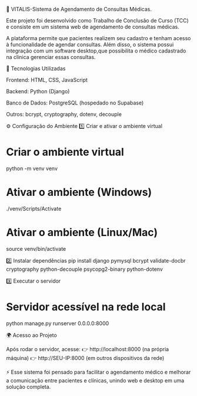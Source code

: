 🏥 VITALIS-Sistema de Agendamento de Consultas Médicas.

Este projeto foi desenvolvido como Trabalho de Conclusão de Curso (TCC) e consiste em um sistema web de agendamento de consultas médicas.

A plataforma permite que pacientes realizem seu cadastro e tenham acesso à funcionalidade de agendar consultas.
Além disso, o sistema possui integração com um software desktop,que possibilita o médico cadastrado na clinica gerenciar essas consultas.

🚀 Tecnologias Utilizadas

Frontend: HTML, CSS, JavaScript

Backend: Python (Django)

Banco de Dados: PostgreSQL (hospedado no Supabase)

Outros: bcrypt, cryptography, dotenv, decouple

⚙️ Configuração do Ambiente
1️⃣ Criar e ativar o ambiente virtual
# Criar o ambiente virtual
python -m venv venv  

# Ativar o ambiente (Windows)
./venv/Scripts/Activate  

# Ativar o ambiente (Linux/Mac)
source venv/bin/activate

2️⃣ Instalar dependências
pip install django pymysql bcrypt validate-docbr cryptography python-decouple psycopg2-binary python-dotenv

3️⃣ Executar o servidor
# Servidor acessível na rede local
python manage.py runserver 0.0.0.0:8000

🌍 Acesso ao Projeto

Após rodar o servidor, acesse:
👉 http://localhost:8000 (na própria máquina)
👉 http://SEU-IP:8000 (em outros dispositivos da rede)

⚡ Esse sistema foi pensado para facilitar o agendamento médico e melhorar a comunicação entre pacientes e clínicas, unindo web e desktop em uma solução completa.
